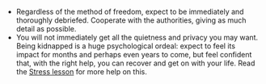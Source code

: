 [Title]: # (отава)
[Order]: # (5)

*   Regardless of the method of freedom, expect to be immediately and thoroughly debriefed. Cooperate with the authorities, giving as much detail as possible.
*   You will not immediately get all the quietness and privacy you may want. Being kidnapped is a huge psychological ordeal: expect to feel its impact for months and perhaps even years to come, but feel confident that, with the right help, you can recover and get on with your life. Read the [Stress lesson](umbrella://lesson/stress) for more help on this.